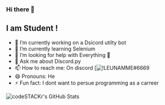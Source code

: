 ### Hi there 👋

## I am Student !

- 🔭 I’m currently working on a Dsicord utilty bot
- 🌱 I’m currently learning Selenium
- 🤔 I’m looking for help with Everything 🤣
- 💬 Ask me about Discord.py
- 📫 How to reach me: On discord [![!LEUNAMME#6669](https://discord.com/channels/@me)
- 😄 Pronouns: He
- ⚡ Fun fact: I dont want to persue programming as a carreer 

<img align="left" alt="codeSTACKr's GitHub Stats" src="https://github-readme-stats-codestackr.vercel.app/api?username=Leunamme-00&show_icons=true&hide_border=true" />

